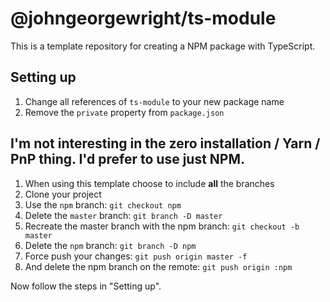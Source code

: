 # @johngeorgewright/ts-module

This is a template repository for creating a NPM package with TypeScript.

## Setting up

1. Change all references of `ts-module` to your new package name
1. Remove the `private` property from `package.json`

## I'm not interesting in the zero installation / Yarn / PnP thing. I'd prefer to use just NPM.

1. When using this template choose to include **all** the branches
1. Clone your project
1. Use the `npm` branch: `git checkout npm`
1. Delete the `master` branch: `git branch -D master`
1. Recreate the master branch with the npm branch: `git checkout -b master`
1. Delete the `npm` branch: `git branch -D npm`
1. Force push your changes: `git push origin master -f`
1. And delete the npm branch on the remote: `git push origin :npm`

Now follow the steps in "Setting up".
